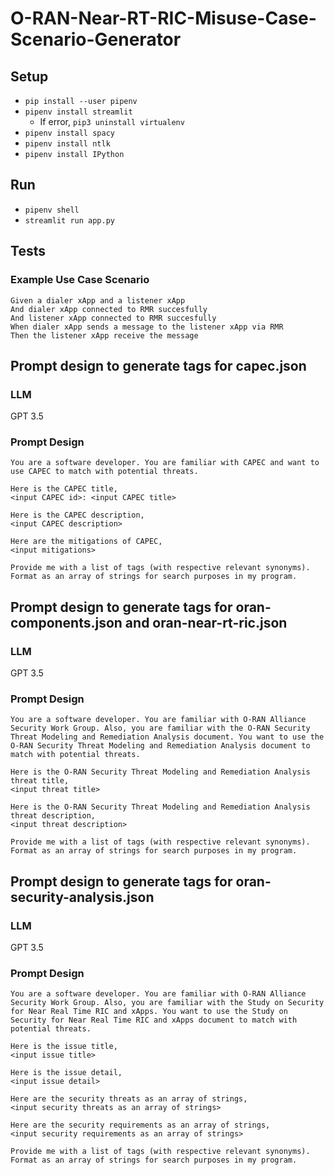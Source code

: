 # O-RAN-Near-RT-RIC-Misuse-Case-Scenario-Generator

## Setup
- `pip install --user pipenv`
- `pipenv install streamlit`
  - If error, `pip3 uninstall virtualenv`
- `pipenv install spacy`
- `pipenv install ntlk`
- `pipenv install IPython`

## Run
- `pipenv shell`
- `streamlit run app.py`

## Tests
### Example Use Case Scenario
```
Given a dialer xApp and a listener xApp
And dialer xApp connected to RMR succesfully
And listener xApp connected to RMR succesfully
When dialer xApp sends a message to the listener xApp via RMR
Then the listener xApp receive the message
```

## Prompt design to generate tags for capec.json
### LLM
GPT 3.5
### Prompt Design
```
You are a software developer. You are familiar with CAPEC and want to use CAPEC to match with potential threats. 

Here is the CAPEC title,
<input CAPEC id>: <input CAPEC title>

Here is the CAPEC description,
<input CAPEC description>

Here are the mitigations of CAPEC,
<input mitigations>

Provide me with a list of tags (with respective relevant synonyms). Format as an array of strings for search purposes in my program.
```

## Prompt design to generate tags for oran-components.json and oran-near-rt-ric.json
### LLM
GPT 3.5
### Prompt Design
```
You are a software developer. You are familiar with O-RAN Alliance Security Work Group. Also, you are familiar with the O-RAN Security Threat Modeling and Remediation Analysis document. You want to use the O-RAN Security Threat Modeling and Remediation Analysis document to match with potential threats. 

Here is the O-RAN Security Threat Modeling and Remediation Analysis threat title,
<input threat title>

Here is the O-RAN Security Threat Modeling and Remediation Analysis threat description,
<input threat description>

Provide me with a list of tags (with respective relevant synonyms). Format as an array of strings for search purposes in my program.
```

## Prompt design to generate tags for oran-security-analysis.json
### LLM
GPT 3.5
### Prompt Design
```
You are a software developer. You are familiar with O-RAN Alliance Security Work Group. Also, you are familiar with the Study on Security for Near Real Time RIC and xApps. You want to use the Study on Security for Near Real Time RIC and xApps document to match with potential threats. 

Here is the issue title,
<input issue title>

Here is the issue detail,
<input issue detail>

Here are the security threats as an array of strings,
<input security threats as an array of strings>

Here are the security requirements as an array of strings,
<input security requirements as an array of strings>

Provide me with a list of tags (with respective relevant synonyms). Format as an array of strings for search purposes in my program.
```